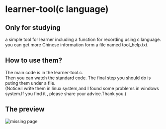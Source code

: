 # learner-tool(c language)
## Only for studying
a simple tool for learner including a function for recording using c language.<br>
you can get more Chinese information form a file named tool_help.txt.<br>

## How to use them?
The main code is in the learner-tool.c.<br>
Then you can watch the standard code. The final step you should do is puting them under a file.<br>
(Notice:I write them in linux system,and I found some problems in windows system.If you find it , please share your advice.Thank you.)
## The preview
![missing page](https://github.com/SkecisAI/image-manage/blob/master/learning_tool.jpg)

